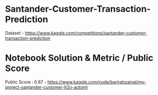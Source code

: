 # Santander-Customer-Transaction-Prediction

Dataset - https://www.kaggle.com/competitions/santander-customer-transaction-prediction


# Notebook Solution & Metric / Public Score

Public Score : 0.87 - https://www.kaggle.com/code/barirahzainal/my-project-santander-customer-h2o-automl

